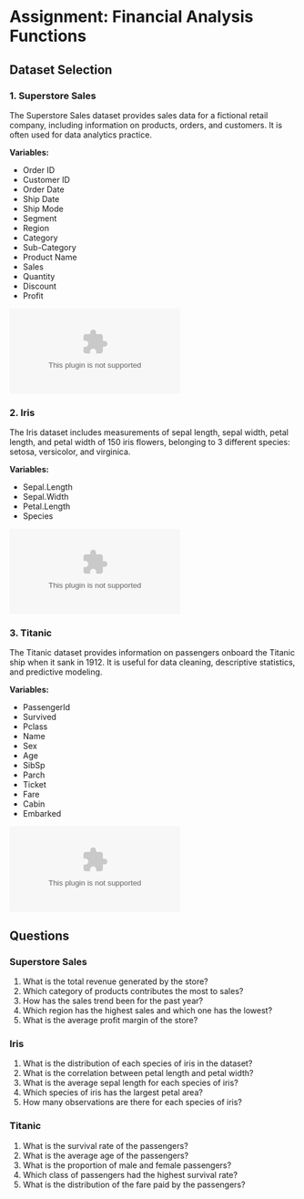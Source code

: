 # Assignment: Financial Analysis Functions

## Dataset Selection

### 1. Superstore Sales
The Superstore Sales dataset provides sales data for a fictional retail company, including information on products, orders, and customers. It is often used for data analytics practice.

**Variables:**
- Order ID
- Customer ID
- Order Date
- Ship Date
- Ship Mode
- Segment
- Region
- Category
- Sub-Category
- Product Name
- Sales
- Quantity
- Discount
- Profit

![Superstore Sales](dataset/SuperStoreUS-2015.xlsx)

### 2. Iris
The Iris dataset includes measurements of sepal length, sepal width, petal length, and petal width of 150 iris flowers, belonging to 3 different species: setosa, versicolor, and virginica.

**Variables:**
- Sepal.Length
- Sepal.Width
- Petal.Length
- Species

![Iris](dataset/iris.csv)

### 3. Titanic
The Titanic dataset provides information on passengers onboard the Titanic ship when it sank in 1912. It is useful for data cleaning, descriptive statistics, and predictive modeling.

**Variables:**
- PassengerId
- Survived
- Pclass
- Name
- Sex
- Age
- SibSp
- Parch
- Ticket
- Fare
- Cabin
- Embarked

![Titanic](dataset/Titanic.xlsx)

##  Questions

### Superstore Sales
1. What is the total revenue generated by the store?
2. Which category of products contributes the most to sales?
3. How has the sales trend been for the past year?
4. Which region has the highest sales and which one has the lowest?
5. What is the average profit margin of the store?

### Iris
1. What is the distribution of each species of iris in the dataset?
2. What is the correlation between petal length and petal width?
3. What is the average sepal length for each species of iris?
4. Which species of iris has the largest petal area?
5. How many observations are there for each species of iris?

### Titanic
1. What is the survival rate of the passengers?
2. What is the average age of the passengers?
3. What is the proportion of male and female passengers?
4. Which class of passengers had the highest survival rate?
5. What is the distribution of the fare paid by the passengers?
